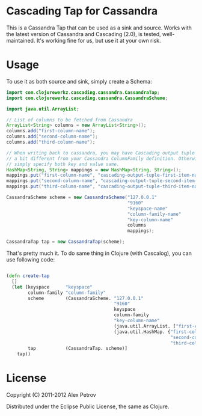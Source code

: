 # Cascading Tap for Cassandra

This is a Cassandra Tap that can be used as a sink and source. Works
with the latest version of Cassandra and Cascading (2.0), is tested,
well-maintained. It's working fine for us, but use it at your own
risk.

# Usage

To use it as both source and sink, simply create a Schema:

```java
import com.clojurewerkz.cascading.cassandra.CassandraTap;
import com.clojurewerkz.cascading.cassandra.CassandraScheme;

import java.util.ArrayList;

// List of columns to be fetched from Cassandra
ArrayList<String> columns = new ArrayList<String>();
columns.add("first-column-name");
columns.add("second-column-name");
columns.add("third-column-name");

// When writing back to cassandra, you may have Cascading output tuple item names
// a bit different from your Cassandra ColumnFamily definition. Otherwise, you can
// simply specify both key and value same.
HashMap<String, String> mappings = new HashMap<String, String>();
mappings.put("first-column-name", "cascading-output-tuple-first-item-name");
mappings.put("second-column-name", "cascading-output-tuple-second-item-name");
mappings.put("third-column-name", "cascading-output-tuple-third-item-name");

CassandraScheme scheme = new CassandraScheme("127.0.0.1"
                                             "9160"
                                             "keyspace-name"
                                             "column-family-name"
                                             "key-column-name"
                                             columns
                                             mappings);

CassandraTap tap = new CassandraTap(scheme);
```

That's pretty much it. To do same thing in Clojure (with Cascalog),
you can use following code:

```clojure

(defn create-tap
  []
  (let [keyspace      "keyspace"
        column-family "column-family"
        scheme        (CassandraScheme. "127.0.0.1"
                                        "9160"
                                        keyspace
                                        column-family
                                        "key-column-name"
                                        (java.util.ArrayList. ["first-column-name" "second-column-name" "third-column-name"])
                                        (java.util.HashMap. {"first-column-name" "cascading-output-tuple-first-item-name"
                                                             "second-column-name" "cascading-output-tuple-second-item-name"
                                                             "third-column-name" "cascading-output-tuple-third-item-name"}))
        tap           (CassandraTap. scheme)]
    tap))
```

# License

Copyright (C) 2011-2012 Alex Petrov

Distributed under the Eclipse Public License, the same as Clojure.
